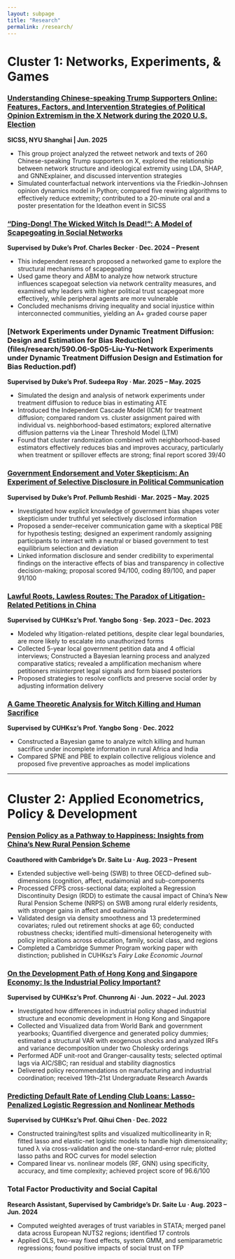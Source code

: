 ```yaml
---
layout: subpage
title: "Research"
permalink: /research/
---
```


# Cluster 1: Networks, Experiments, & Games

### [Understanding Chinese-speaking Trump Supporters Online: Features, Factors, and Intervention Strategies of Political Opinion Extremism in the X Network during the 2020 U.S. Election](files/research/SICSS_Pre.pdf)
**SICSS, NYU Shanghai  |  Jun. 2025**
- This group project analyzed the retweet network and texts of 260 Chinese-speaking Trump supporters on X, explored the relationship between network structure and ideological extremity using LDA, SHAP, and GNNExplainer, and discussed intervention strategies  
- Simulated counterfactual network interventions via the Friedkin-Johnsen opinion dynamics model in Python; compared five rewiring algorithms to effectively reduce extremity; contributed to a 20-minute oral and a poster presentation for the Ideathon event in SICSS  

### [“Ding-Dong! The Wicked Witch Is Dead!”: A Model of Scapegoating in Social Networks](files/research/Working_Paper_1.pdf)  
**Supervised by Duke’s Prof. Charles Becker · Dec. 2024 – Present**  
- This independent research proposed a networked game to explore the structural mechanisms of scapegoating  
- Used game theory and ABM to analyze how network structure influences scapegoat selection via network centrality measures, and examined why leaders with higher political trust scapegoat more effectively, while peripheral agents are more vulnerable  
- Concluded mechanisms driving inequality and social injustice within interconnected communities, yielding an A+ graded course paper  

### [Network Experiments under Dynamic Treatment Diffusion: Design and Estimation for Bias Reduction](files/research/590.06-Sp05-Liu-Yu-Network Experiments under Dynamic Treatment Diffusion Design and Estimation for Bias Reduction.pdf)  
**Supervised by Duke’s Prof. Sudeepa Roy · Mar. 2025 – May. 2025**  
- Simulated the design and analysis of network experiments under treatment diffusion to reduce bias in estimating ATE  
- Introduced the Independent Cascade Model (ICM) for treatment diffusion; compared random vs. cluster assignment paired with individual vs. neighborhood-based estimators; explored alternative diffusion patterns via the Linear Threshold Model (LTM)  
- Found that cluster randomization combined with neighborhood-based estimators effectively reduces bias and improves accuracy, particularly when treatment or spillover effects are strong; final report scored 39/40  

### [Government Endorsement and Voter Skepticism: An Experiment of Selective Disclosure in Political Communication](files/research/ECON_690_Concept_Paper_Group_3.pdf)  
**Supervised by Duke’s Prof. Pellumb Reshidi · Mar. 2025 – May. 2025**  
- Investigated how explicit knowledge of government bias shapes voter skepticism under truthful yet selectively disclosed information  
- Proposed a sender–receiver communication game with a skeptical PBE for hypothesis testing; designed an experiment randomly assigning participants to interact with a neutral or biased government to test equilibrium selection and deviation  
- Linked information disclosure and sender credibility to experimental findings on the interactive effects of bias and transparency in collective decision-making; proposal scored 94/100, coding 89/100, and paper 91/100  

### [Lawful Roots, Lawless Routes: The Paradox of Litigation-Related Petitions in China](files/research/Independent_Research_1.pdf)    
**Supervised by CUHKsz’s Prof. Yangbo Song · Sep. 2023 – Dec. 2023**  
- Modeled why litigation-related petitions, despite clear legal boundaries, are more likely to escalate into unauthorized forms  
- Collected 5-year local government petition data and 4 official interviews; Constructed a Bayesian learning process and analyzed comparative statics; revealed a amplification mechanism where petitioners misinterpret legal signals and form biased posteriors  
- Proposed strategies to resolve conflicts and preserve social order by adjusting information delivery  

### [A Game Theoretic Analysis for Witch Killing and Human Sacrifice](files/research/ECO3160_Paper.pdf)    
**Supervised by CUHKsz’s Prof. Yangbo Song · Dec. 2022**  
- Constructed a Bayesian game to analyze witch killing and human sacrifice under incomplete information in rural Africa and India  
- Compared SPNE and PBE to explain collective religious violence and proposed five preventive approaches as model implications  

---

# Cluster 2: Applied Econometrics, Policy & Development

### [Pension Policy as a Pathway to Happiness: Insights from China’s New Rural Pension Scheme](files/research/Working_Paper_2.pdf)    
**Coauthored with Cambridge’s Dr. Saite Lu · Aug. 2023 – Present**  
- Extended subjective well-being (SWB) to three OECD-defined sub-dimensions (cognition, affect, eudaimonia) and sub-components  
- Processed CFPS cross-sectional data; exploited a Regression Discontinuity Design (RDD) to estimate the causal impact of China’s New Rural Pension Scheme (NRPS) on SWB among rural elderly residents, with stronger gains in affect and eudaimonia  
- Validated design via density smoothness and 13 predetermined covariates; ruled out retirement shocks at age 60; conducted robustness checks; identified multi-dimensional heterogeneity with policy implications across education, family, social class, and regions  
- Completed a Cambridge Summer Program working paper with distinction; published in CUHKsz’s *Fairy Lake Economic Journal*  

### [On the Development Path of Hong Kong and Singapore Economy: Is the Industrial Policy Important?](files/research/Independent_Research_3.pdf)    
**Supervised by CUHKsz’s Prof. Chunrong Ai · Jun. 2022 – Jul. 2023**  
- Investigated how differences in industrial policy shaped industrial structure and economic development in Hong Kong and Singapore  
- Collected and Visualized data from World Bank and government yearbooks; Quantified divergence and generated policy dummies; estimated a structural VAR with exogenous shocks and analyzed IRFs and variance decomposition under two Cholesky orderings  
- Performed ADF unit-root and Granger-causality tests; selected optimal lags via AIC/SBC; ran residual and stability diagnostics  
- Delivered policy recommendations on manufacturing and industrial coordination; received 19th–21st Undergraduate Research Awards  

### [Predicting Default Rate of Lending Club Loans: Lasso-Penalized Logistic Regression and Nonlinear Methods](files/research/ECO3080_Paper.pdf)    
**Supervised by CUHKsz’s Prof. Qihui Chen · Dec. 2022**  
- Constructed training/test splits and visualized multicollinearity in R; fitted lasso and elastic-net logistic models to handle high dimensionality; tuned λ via cross-validation and the one-standard-error rule; plotted lasso paths and ROC curves for model selection  
- Compared linear vs. nonlinear models (RF, GNN) using specificity, accuracy, and time complexity; achieved project score of 96.6/100  

### Total Factor Productivity and Social Capital  
**Research Assistant, Supervised by Cambridge’s Dr. Saite Lu · Aug. 2023 – Jun. 2024**  
- Computed weighted averages of trust variables in STATA; merged panel data across European NUTS2 regions; identified 17 controls  
- Applied OLS, two-way fixed effects, system GMM, and semiparametric regressions; found positive impacts of social trust on TFP  
